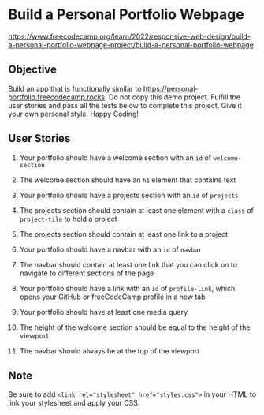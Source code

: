 # Build a Personal Portfolio Webpage

https://www.freecodecamp.org/learn/2022/responsive-web-design/build-a-personal-portfolio-webpage-project/build-a-personal-portfolio-webpage

## Objective

Build an app that is functionally similar to https://personal-portfolio.freecodecamp.rocks. Do not copy this demo project. Fulfill the user stories and pass all the tests below to complete this project. Give it your own personal style. Happy Coding!

## User Stories

1. Your portfolio should have a welcome section with an `id` of `welcome-section`

2. The welcome section should have an `h1` element that contains text

3. Your portfolio should have a projects section with an `id` of `projects`

4. The projects section should contain at least one element with a `class` of `project-tile` to hold a project

5. The projects section should contain at least one link to a project

6. Your portfolio should have a navbar with an `id` of `navbar`

7. The navbar should contain at least one link that you can click on to navigate to different sections of the page

8. Your portfolio should have a link with an `id` of `profile-link`, which opens your GitHub or freeCodeCamp profile in a new tab

9. Your portfolio should have at least one media query

10. The height of the welcome section should be equal to the height of the viewport

11. The navbar should always be at the top of the viewport

## Note

Be sure to add `<link rel="stylesheet" href="styles.css">` in your HTML to link your stylesheet and apply your CSS.
